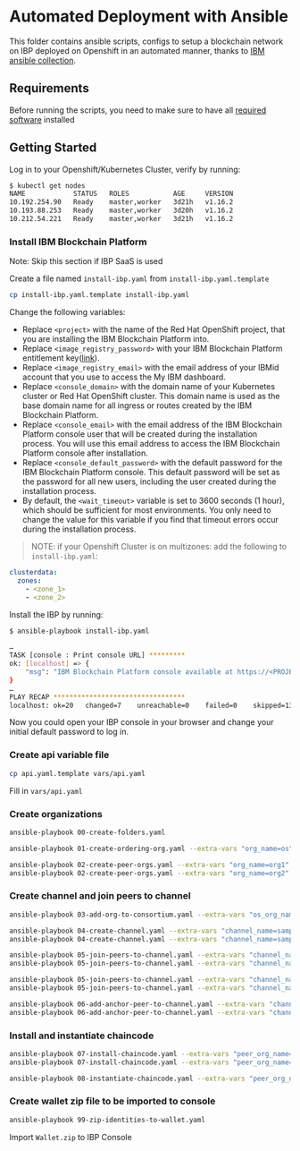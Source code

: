 # Automated Deployment with Ansible

This folder contains ansible scripts, configs to setup a blockchain network on IBP deployed on Openshift in an automated manner, thanks to [IBM ansible collection](https://github.com/IBM-Blockchain/ansible-collection).

## Requirements

Before running the scripts, you need to make sure to have all [required software](https://ibm-blockchain.github.io/ansible-collection/installation.html#requirements) installed

## Getting Started

Log in to your Openshift/Kubernetes Cluster, verify by running:

```sh
$ kubectl get nodes
NAME            STATUS   ROLES           AGE     VERSION
10.192.254.90   Ready    master,worker   3d21h   v1.16.2
10.193.88.253   Ready    master,worker   3d20h   v1.16.2
10.212.54.221   Ready    master,worker   3d21h   v1.16.2
```

### Install IBM Blockchain Platform

Note: Skip this section if IBP SaaS is used

Create a file named `install-ibp.yaml` from `install-ibp.yaml.template`

```sh
cp install-ibp.yaml.template install-ibp.yaml
```

Change the following variables:

- Replace `<project>` with the name of the Red Hat OpenShift project, that you are installing the IBM Blockchain Platform into.
- Replace `<image_registry_password>` with your IBM Blockchain Platform entitlement key([link](https://myibm.ibm.com/products-services/containerlibrary)).
- Replace `<image_registry_email>` with the email address of your IBMid account that you use to access the My IBM dashboard.
- Replace `<console_domain>` with the domain name of your Kubernetes cluster or Red Hat OpenShift cluster. This domain name is used as the base domain name for all ingress or routes created by the IBM Blockchain Platform.
- Replace `<console_email>` with the email address of the IBM Blockchain Platform console user that will be created during the installation process. You will use this email address to access the IBM Blockchain Platform console after installation.
- Replace `<console_default_password>` with the default password for the IBM Blockchain Platform console. This default password will be set as the password for all new users, including the user created during the installation process.
- By default, the `<wait_timeout>` variable is set to 3600 seconds (1 hour), which should be sufficient for most environments. You only need to change the value for this variable if you find that timeout errors occur during the installation process.

> NOTE: if your Openshift Cluster is on multizones: add the following to `install-ibp.yaml`:

```yaml
clusterdata:
  zones:
    - <zone_1>
    - <zone_2>
```

Install the IBP by running:

```sh
$ ansible-playbook install-ibp.yaml

…
TASK [console : Print console URL] *********
ok: [localhost] => {
    "msg": "IBM Blockchain Platform console available at https://<PROJECT_NAME>-ibp-console-console.<DOMAIN>"
}
…
PLAY RECAP *********************************
localhost: ok=20   changed=7    unreachable=0    failed=0    skipped=13   rescued=0    ignored=0
```

Now you could open your IBP console in your browser and change your initial default password to log in.

### Create api variable file

```sh
cp api.yaml.template vars/api.yaml
```

Fill in `vars/api.yaml`

### Create organizations

```sh
ansible-playbook 00-create-folders.yaml

ansible-playbook 01-create-ordering-org.yaml --extra-vars "org_name=os"

ansible-playbook 02-create-peer-orgs.yaml --extra-vars "org_name=org1"
ansible-playbook 02-create-peer-orgs.yaml --extra-vars "org_name=org2"
```

### Create channel and join peers to channel

```sh
ansible-playbook 03-add-org-to-consortium.yaml --extra-vars "os_org_name=os"

ansible-playbook 04-create-channel.yaml --extra-vars "channel_name=samplechannel1 os_org_name=os creator_org_name=org1" -v
ansible-playbook 04-create-channel.yaml --extra-vars "channel_name=samplechannel2 os_org_name=os creator_org_name=org1" -v

ansible-playbook 05-join-peers-to-channel.yaml --extra-vars "channel_name=samplechannel1 os_org_name=os peer_org_name=org1" -v
ansible-playbook 05-join-peers-to-channel.yaml --extra-vars "channel_name=samplechannel1 os_org_name=os peer_org_name=org2" -v

ansible-playbook 05-join-peers-to-channel.yaml --extra-vars "channel_name=samplechannel2 os_org_name=os peer_org_name=org1" -v
ansible-playbook 05-join-peers-to-channel.yaml --extra-vars "channel_name=samplechannel2 os_org_name=os peer_org_name=org2" -v

ansible-playbook 06-add-anchor-peer-to-channel.yaml --extra-vars "channel_name=samplechannel1 os_org_name=os peer_org_name=org1" -v
ansible-playbook 06-add-anchor-peer-to-channel.yaml --extra-vars "channel_name=samplechannel1 os_org_name=os peer_org_name=org2" -v
```

### Install and instantiate chaincode

```sh
ansible-playbook 07-install-chaincode.yaml --extra-vars "peer_org_name=org1 cc_path=chaincode/marbles@v1.cds"
ansible-playbook 07-install-chaincode.yaml --extra-vars "peer_org_name=org2 cc_path=chaincode/marbles@v1.cds"

ansible-playbook 08-instantiate-chaincode.yaml --extra-vars "peer_org_name=org1 channel_name=samplechannel1 cc_name=marbles cc_ver=v1 cc_endorsement_policy=OR('Org1MSP.peer','Org2MSP.peer')"
```

### Create wallet zip file to be imported to console

```sh
ansible-playbook 99-zip-identities-to-wallet.yaml
```

Import `Wallet.zip` to IBP Console

